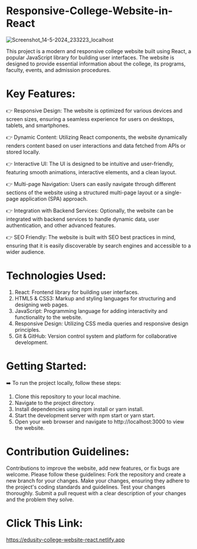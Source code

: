 # Responsive-College-Website-in-React

![Screenshot_14-5-2024_233223_localhost](https://github.com/DAKSHPATEL04/Responsive-College-Website-in-React/assets/160720470/7bff79d3-f093-422e-b4c6-b7f2e89af649)

This project is a modern and responsive college website built using React, a popular JavaScript library for building user interfaces. The website is designed to provide essential information about the college, its programs, faculty, events, and admission procedures.

# Key Features:
👉 Responsive Design: The website is optimized for various devices and screen sizes, ensuring a seamless experience for users on desktops, tablets, and smartphones.

👉 Dynamic Content: Utilizing React components, the website dynamically renders content based on user interactions and data fetched from APIs or stored locally.

👉 Interactive UI: The UI is designed to be intuitive and user-friendly, featuring smooth animations, interactive elements, and a clean layout.

👉 Multi-page Navigation: Users can easily navigate through different sections of the website using a structured multi-page layout or a single-page application (SPA) approach.

👉 Integration with Backend Services: Optionally, the website can be integrated with backend services to handle dynamic data, user authentication, and other advanced features.

👉 SEO Friendly: The website is built with SEO best practices in mind, ensuring that it is easily discoverable by search engines and accessible to a wider audience.

# Technologies Used:
1. React: Frontend library for building user interfaces.
2. HTML5 & CSS3: Markup and styling languages for structuring and designing web pages.
3. JavaScript: Programming language for adding interactivity and functionality to the website.
4. Responsive Design: Utilizing CSS media queries and responsive design principles.
5. Git & GitHub: Version control system and platform for collaborative development.

# Getting Started:

➡️ To run the project locally, follow these steps:

1. Clone this repository to your local machine.
2. Navigate to the project directory.
3. Install dependencies using npm install or yarn install.
4. Start the development server with npm start or yarn start.
5. Open your web browser and navigate to http://localhost:3000 to view the website.

# Contribution Guidelines:

Contributions to improve the website, add new features, or fix bugs are welcome. Please follow these guidelines:
Fork the repository and create a new branch for your changes.
Make your changes, ensuring they adhere to the project's coding standards and guidelines.
Test your changes thoroughly.
Submit a pull request with a clear description of your changes and the problem they solve.

# Click This Link:
https://edusity-college-website-react.netlify.app

